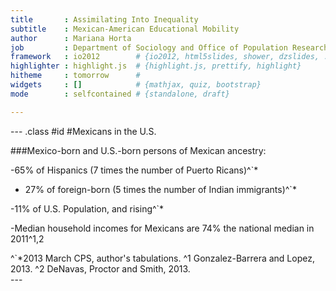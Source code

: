 ```yaml
---
title       : Assimilating Into Inequality
subtitle    : Mexican-American Educational Mobility
author      : Mariana Horta
job         : Department of Sociology and Office of Population Research, Princeton University
framework   : io2012        # {io2012, html5slides, shower, dzslides, ...}
highlighter : highlight.js  # {highlight.js, prettify, highlight}
hitheme     : tomorrow      # 
widgets     : []            # {mathjax, quiz, bootstrap}
mode        : selfcontained # {standalone, draft}

---
```



--- .class #id
#Mexicans in the U.S.

###Mexico-born and U.S.-born persons of Mexican ancestry:  


-65\% of Hispanics (7 times the number of Puerto Ricans)^`*


- 27\% of foreign-born (5 times the number of Indian immigrants)^`*


-11\% of U.S. Population, and rising^`*


-Median household incomes for Mexicans are 74% the national median in 2011^1,2

<div class='source'>
^`*2013 March CPS, author's tabulations.
^1 Gonzalez-Barrera and Lopez, 2013.
^2 DeNavas, Proctor and Smith, 2013.
</div>
--- 



